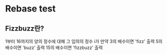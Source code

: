 # Rebase test

## Fizzbuzz란?

1부터 16까지의 양의 정수에 대해
그 임의의 정수 i가 만약
3의 배수이면 'fizz' 출력
5의 배수이면 'buzz' 출력
15의 배수이면 'fizzbuzz' 출력
